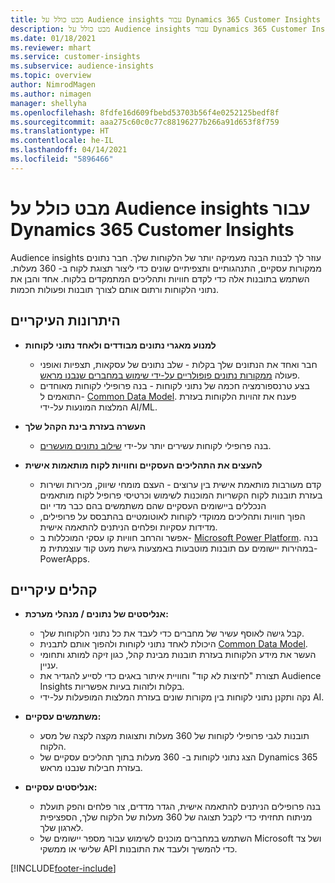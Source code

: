 ```yaml
---
title: מבט כולל על Audience insights עבור Dynamics 365 Customer Insights
description: מבט כולל על Audience insights עבור Dynamics 365 Customer Insights.
ms.date: 01/18/2021
ms.reviewer: mhart
ms.service: customer-insights
ms.subservice: audience-insights
ms.topic: overview
author: NimrodMagen
ms.author: nimagen
manager: shellyha
ms.openlocfilehash: 8fdfe16d609fbebd53703b56f4e0252125bedf8f
ms.sourcegitcommit: aaa275c60c0c77c88196277b266a91d653f8f759
ms.translationtype: HT
ms.contentlocale: he-IL
ms.lasthandoff: 04/14/2021
ms.locfileid: "5896466"
---
```

# <a name="audience-insights-for-dynamics-365-customer-insights-overview"></a>מבט כולל על Audience insights עבור Dynamics 365 Customer Insights

Audience insights עוזר לך לבנות הבנה מעמיקה יותר של הלקוחות שלך. חבר נתונים ממקורות עסקיים, התנהגותיים ותצפיתיים שונים כדי ליצור תצוגת לקוח ב- 360 מעלות. השתמש בתובנות אלה כדי לקדם חוויות ותהליכים המתמקדים בלקוח. אחד והבן את נתוני הלקוחות ורתום אותם לצורך תובנות ופעולות חכמות.

## <a name="main-benefits"></a>היתרונות העיקריים 

- **למנוע מאגרי נתונים מבודדים ולאחד נתוני לקוחות**

  - חבר ואחד את הנתונים שלך בקלות - שלב נתונים של עסקאות, תצפיות ואופני פעולה [ממקורות נתונים פופולריים על-ידי שימוש במחברים שנבנו מראש](data-sources.md).
  - בצע טרנספורמציה חכמה של נתוני לקוחות - בנה פרופילי לקוחות מאוחדים התואמים ל- [Common Data Model](/common-data-model/). פענח את זהויות הלקוחות בעזרת המלצות המונעות על-ידי AI/ML.

- **העשרה בעזרת בינת הקהל שלך**

  - בנה פרופילי לקוחות עשירים יותר על-ידי [שילוב נתונים מועשרים](enrichment-hub.md).  

- **להעצים את התהליכים העסקיים וחוויות לקוח מותאמות אישית**

  - קדם מעורבות מותאמת אישית בין ערוצים - העצם מומחי שיווק, מכירות ושירות בעזרת תובנות לקוח הקשריות המוכנות לשימוש וכרטיסי פרופיל לקוח מותאמים הנכללים ביישומים העסקיים שהם משתמשים בהם כבר מדי יום
  - הפוך חוויות ותהליכים ממוקדי לקוחות לאוטומטיים בהתבסס על פרופילים, מדידות עסקיות ופלחים הניתנים להתאמה אישית.
  - אפשר והרחב חוויות קו עסקי המוכללות ב- [Microsoft Power Platform](https://powerplatform.microsoft.com/). בנה במהירות יישומים עם תובנות מוטבעות באמצעות גישת מעט קוד עוצמתית מ- PowerApps.  

## <a name="key-audiences"></a>קהלים עיקריים

- **אנליסטים של נתונים / מנהלי מערכת:**

  - קבל גישה לאוסף עשיר של מחברים כדי לעבד את כל נתוני הלקוחות שלך.
  - היכולת לאחד נתוני לקוחות ולהפוך אותם לתבנית [Common Data Model](/common-data-model/).
  - העשר את מידע הלקוחות בעזרת תובנות מבינת קהל, כגון זיקה למותג ותחומי עניין.
  - תצורת "לחיצות לא קוד" וחוויית איתור באגים כדי לסייע להגדיר את Audience Insights בקלות ולזהות בעיות אפשריות.
  - נקה ותקנן נתוני לקוחות בין מקורות שונים בעזרת המלצות המופעלות על-ידי AI.  

- **משתמשים עסקיים:**

  - תובנות לגבי פרופילי לקוחות של 360 מעלות ותצוגות מקצה לקצה של מסע הלקוח.
  - הצג נתוני לקוחות ב- 360 מעלות בתוך תהליכים עסקיים של Dynamics 365 בעזרת חבילות שנבנו מראש.

- **אנליסטים עסקיים:**

  - בנה פרופילים הניתנים להתאמה אישית, הגדר מדדים, צור פלחים והפק תועלת מניתוח תחזיתי כדי לקבל תצוגה של 360 מעלות של הלקוח שלך, הספציפית לארגון שלך.  
  - השתמש במחברים מוכנים לשימוש עבור מספר יישומים של Microsoft ושל צד שלישי או ממשקי API כדי להמשיך ולעבד את התובנות.


[!INCLUDE[footer-include](../includes/footer-banner.md)]